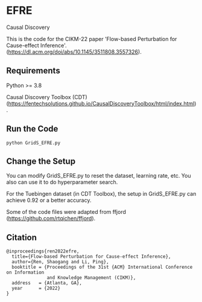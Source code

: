 # EFRE 
Causal Discovery

This is the code for the CIKM-22 paper  'Flow-based Perturbation for Cause-effect Inference'. (https://dl.acm.org/doi/abs/10.1145/3511808.3557326).

## Requirements
Python >= 3.8

Causal Discovery Toolbox (CDT)
(https://fentechsolutions.github.io/CausalDiscoveryToolbox/html/index.html).

## Run the Code

```
python GridS_EFRE.py
```
## Change the Setup
You can modify GridS_EFRE.py to reset the dataset, learning rate, etc. You also can use it to do
hyperparameter search.

For the Tuebingen dataset (in CDT Toolbox), the setup in GridS_EFRE.py can 
achieve  0.92 or a better accuracy. 


Some of the code files were adapted from ffjord (https://github.com/rtqichen/ffjord).

## Citation
```
@inproceedings{ren2022efre,
  title={Flow-based Perturbation for Cause-effect Inference},
  author={Ren, Shaogang and Li, Ping},
  booktitle = {Proceedings of the 31st {ACM} International Conference on Information
               and Knowledge Management (CIKM)}, 
  address   = {Atlanta, GA},
  year      = {2022}
}
```
